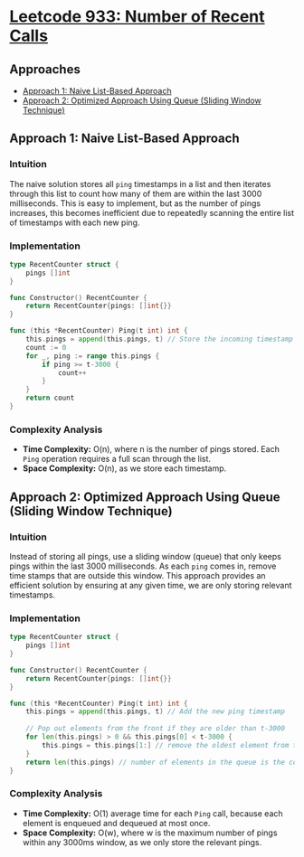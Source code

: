 # [Leetcode 933: Number of Recent Calls](https://leetcode.com/problems/number-of-recent-calls/)

## Approaches
- [Approach 1: Naive List-Based Approach](#approach-1-naive-list-based-approach)
- [Approach 2: Optimized Approach Using Queue (Sliding Window Technique)](#approach-2-optimized-approach-using-queue-sliding-window-technique)

## Approach 1: Naive List-Based Approach

### Intuition
The naive solution stores all `ping` timestamps in a list and then iterates through this list to count how many of them are within the last 3000 milliseconds. This is easy to implement, but as the number of pings increases, this becomes inefficient due to repeatedly scanning the entire list of timestamps with each new ping.

### Implementation

```go
type RecentCounter struct {
    pings []int
}

func Constructor() RecentCounter {
    return RecentCounter{pings: []int{}}
}

func (this *RecentCounter) Ping(t int) int {
    this.pings = append(this.pings, t) // Store the incoming timestamp
    count := 0
    for _, ping := range this.pings {
        if ping >= t-3000 {
            count++
        }
    }
    return count
}
```

### Complexity Analysis
- **Time Complexity:** O(n), where n is the number of pings stored. Each `Ping` operation requires a full scan through the list.
- **Space Complexity:** O(n), as we store each timestamp.

## Approach 2: Optimized Approach Using Queue (Sliding Window Technique)

### Intuition
Instead of storing all pings, use a sliding window (queue) that only keeps pings within the last 3000 milliseconds. As each `ping` comes in, remove time stamps that are outside this window. This approach provides an efficient solution by ensuring at any given time, we are only storing relevant timestamps.

### Implementation

```go
type RecentCounter struct {
    pings []int
}

func Constructor() RecentCounter {
    return RecentCounter{pings: []int{}}
}

func (this *RecentCounter) Ping(t int) int {
    this.pings = append(this.pings, t) // Add the new ping timestamp
    
    // Pop out elements from the front if they are older than t-3000
    for len(this.pings) > 0 && this.pings[0] < t-3000 {
        this.pings = this.pings[1:] // remove the oldest element from the queue
    }
    return len(this.pings) // number of elements in the queue is the count of recent pings
}
```

### Complexity Analysis
- **Time Complexity:** O(1) average time for each `Ping` call, because each element is enqueued and dequeued at most once.
- **Space Complexity:** O(w), where w is the maximum number of pings within any 3000ms window, as we only store the relevant pings.

